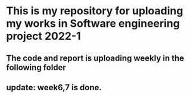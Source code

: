 # This is my repository for uploading my works in Software engineering project 2022-1
## The code and report is uploading weekly in the following folder
## update: week6,7 is done.